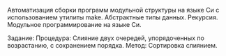 Автоматизация сборки программ модульной структуры на языке Си с использованием утилиты make.
Абстрактные типы данных. Рекурсия. Модульное программирование на языке Си.

Задание:
Процедура: Слияние двух очередей, упорядоченных по возрастанию, с сохранением порядка.
Метод: Сортировка слиянием.
